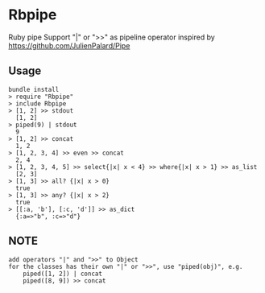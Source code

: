 # Rbpipe

Ruby pipe
Support "|" or ">>" as pipeline operator
inspired by https://github.com/JulienPalard/Pipe

## Usage
    bundle install
    > require "Rbpipe"
    > include Rbpipe
    > [1, 2] >> stdout
      [1, 2]
    > piped(9) | stdout
      9
    > [1, 2] >> concat
      1, 2
    > [1, 2, 3, 4] >> even >> concat
      2, 4
    > [1, 2, 3, 4, 5] >> select{|x| x < 4} >> where{|x| x > 1} >> as_list
      [2, 3]
    > [1, 3] >> all? {|x| x > 0}
      true
    > [1, 3] >> any? {|x| x > 2}
      true
    > [[:a, 'b'], [:c, 'd']] >> as_dict
      {:a=>"b", :c=>"d"}
        
## NOTE
    add operators "|" and ">>" to Object
    for the classes has their own "|" or ">>", use "piped(obj)", e.g.
        piped([1, 2]) | concat
        piped([8, 9]) >> concat
